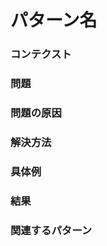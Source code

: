 パターン名
=====================

### コンテクスト

### 問題

### 問題の原因

### 解決方法

### 具体例

### 結果

### 関連するパターン
